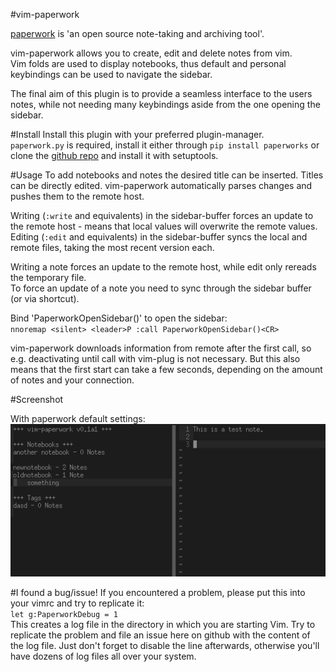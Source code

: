 #vim-paperwork

[paperwork](https://github.com/twostairs/paperwork) is 'an open source note-taking and archiving tool'.  

vim-paperwork allows you to create, edit and delete notes from vim.  
Vim folds are used to display notebooks, thus default and personal keybindings can be used to navigate the sidebar.

The final aim of this plugin is to provide a seamless interface to the users notes, while not needing many keybindings aside from
the one opening the sidebar.

#Install
Install this plugin with your preferred plugin-manager.  
`paperwork.py` is required, install it either through `pip install paperworks` or clone the [github repo](https://github.com/ntnn/paperwork.py) and install it with setuptools.  


#Usage
To add notebooks and notes the desired title can be inserted.
Titles can be directly edited.
vim-paperwork automatically parses changes and pushes them to the remote host.

Writing (`:write` and equivalents) in the sidebar-buffer forces an update to the remote host -
means that local values will overwrite the remote values.  
Editing (`:edit` and equivalents) in the sidebar-buffer syncs the local and remote files, taking the most recent version each.

Writing a note forces an update to the remote host, while edit only rereads the temporary file.  
To force an update of a note you need to sync through the sidebar buffer (or via shortcut).

Bind 'PaperworkOpenSidebar()' to open the sidebar:  
`nnoremap <silent> <leader>P :call PaperworkOpenSidebar()<CR>`

vim-paperwork downloads information from remote after the first call, so e.g. deactivating until call with vim-plug is not necessary.
But this also means that the first start can take a few seconds, depending on the amount of notes and your connection.

#Screenshot

With paperwork default settings:  
![example-screenshot](https://raw.githubusercontent.com/ntnn/vim-paperwork/master/screenshots/sidebar_note.png)

#I found a bug/issue!
If you encountered a problem, please put this into your vimrc and try to replicate it:  
`let g:PaperworkDebug = 1`  
This creates a log file in the directory in which you are starting Vim. Try to replicate the problem and file an issue here on github with the content of the log file.
Just don't forget to disable the line afterwards, otherwise you'll have dozens of log files all over your system.
